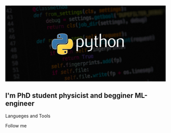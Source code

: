 ![Header](https://github.com/ArtGrig/ArtGrig/blob/main/assets/python_AIM.jpg)

## I'm PhD student physicist and begginer ML-engineer

Langueges and Tools

Follow me